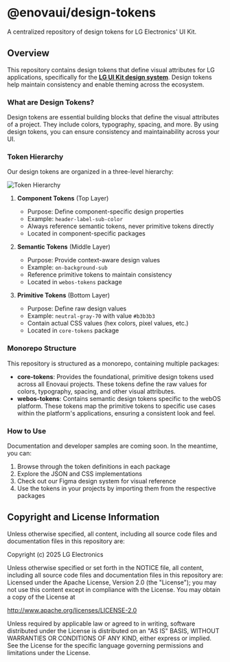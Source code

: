 # @enovaui/design-tokens

A centralized repository of design tokens for LG Electronics' UI Kit.

## Overview

This repository contains design tokens that define visual attributes for LG applications, specifically for the [**LG UI Kit design system**](https://www.figma.com/design/kyEcjPzoJPyP6CVcu0jQkH/-LGDS--LG-UI-Kit). Design tokens help maintain consistency and enable theming across the ecosystem.

### What are Design Tokens?

Design tokens are essential building blocks that define the visual attributes of a project. They include colors, typography, spacing, and more. By using design tokens, you can ensure consistency and maintainability across your UI.

### Token Hierarchy

Our design tokens are organized in a three-level hierarchy:

![Token Hierarchy](https://github.com/user-attachments/assets/bdb0a867-b0fa-43a9-8102-fecb0b6093a3)

1. **Component Tokens** (Top Layer)
   - Purpose: Define component-specific design properties
   - Example: `header-label-sub-color`
   - Always reference semantic tokens, never primitive tokens directly
   - Located in component-specific packages

2. **Semantic Tokens** (Middle Layer)
   - Purpose: Provide context-aware design values
   - Example: `on-background-sub`
   - Reference primitive tokens to maintain consistency
   - Located in `webos-tokens` package

3. **Primitive Tokens** (Bottom Layer)
   - Purpose: Define raw design values
   - Example: `neutral-gray-70` with value `#b3b3b3`
   - Contain actual CSS values (hex colors, pixel values, etc.)
   - Located in `core-tokens` package

### Monorepo Structure

This repository is structured as a monorepo, containing multiple packages:

* **core-tokens**: Provides the foundational, primitive design tokens used across all Enovaui projects. These tokens define the raw values for colors, typography, spacing, and other visual attributes.
* **webos-tokens**: Contains semantic design tokens specific to the webOS platform. These tokens map the primitive tokens to specific use cases within the platform's applications, ensuring a consistent look and feel.

### How to Use

Documentation and developer samples are coming soon. In the meantime, you can:

1. Browse through the token definitions in each package
2. Explore the JSON and CSS implementations
3. Check out our Figma design system for visual reference
4. Use the tokens in your projects by importing them from the respective packages

## Copyright and License Information

Unless otherwise specified, all content, including all source code files and
documentation files in this repository are:

Copyright (c) 2025 LG Electronics

Unless otherwise specified or set forth in the NOTICE file, all content,
including all source code files and documentation files in this repository are:
Licensed under the Apache License, Version 2.0 (the "License");
you may not use this content except in compliance with the License.
You may obtain a copy of the License at

http://www.apache.org/licenses/LICENSE-2.0

Unless required by applicable law or agreed to in writing, software
distributed under the License is distributed on an "AS IS" BASIS,
WITHOUT WARRANTIES OR CONDITIONS OF ANY KIND, either express or implied.
See the License for the specific language governing permissions and
limitations under the License.
